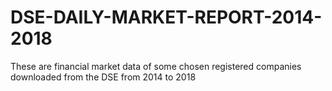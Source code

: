 # DSE-DAILY-MARKET-REPORT-2014-2018
These are financial market data of some chosen registered companies downloaded from the DSE from 2014 to 2018 
